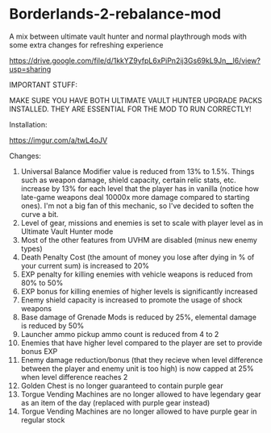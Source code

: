 # Borderlands-2-rebalance-mod
A mix between ultimate vault hunter and normal playthrough mods with some extra changes for refreshing experience

https://drive.google.com/file/d/1kkYZ9yfpL6xPiPn2ij3Gs69kL9Jn__l6/view?usp=sharing

IMPORTANT STUFF:

MAKE SURE YOU HAVE BOTH ULTIMATE VAULT HUNTER UPGRADE PACKS INSTALLED. THEY ARE ESSENTIAL FOR THE MOD TO RUN CORRECTLY!

Installation:

https://imgur.com/a/twL4oJV

Changes:

1. Universal Balance Modifier value is reduced from 13% to 1.5%. Things such as weapon damage, shield capacity, certain relic stats, etc. increase by 13% for each level that the player has in vanilla (notice how late-game weapons deal 10000x more damage compared to starting ones). I'm not a big fan of this mechanic, so I've decided to soften the curve a bit.
2. Level of gear, missions and enemies is set to scale with player level as in Ultimate Vault Hunter mode
3. Most of the other features from UVHM are disabled (minus new enemy types)
4. Death Penalty Cost (the amount of money you lose after dying in % of your current sum) is increased to 20%
5. EXP penalty for killing enemies with vehicle weapons is reduced from 80% to 50%
6. EXP bonus for killing enemies of higher levels is significantly increased
7. Enemy shield capacity is increased to promote the usage of shock weapons
8. Base damage of Grenade Mods is reduced by 25%, elemental damage is reduced by 50%
9. Launcher ammo pickup ammo count is reduced from 4 to 2
10. Enemies that have higher level compared to the player are set to provide bonus EXP
11. Enemy damage reduction/bonus (that they recieve when level difference between the player and enemy unit is too high) is now capped at 25% when level difference reaches 2
12. Golden Chest is no longer guaranteed to contain purple gear
13. Torgue Vending Machines are no longer allowed to have legendary gear as an item of the day (replaced with purple gear instead)
14. Torgue Vending Machines are no longer allowed to have purple gear in regular stock
